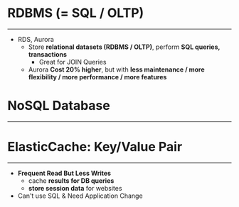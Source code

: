 # RDBMS (= SQL / OLTP)
---

* RDS, Aurora
	* Store **relational datasets (RDBMS / OLTP)**, perform **SQL queries, transactions**
		* Great for JOIN Queries
	* Aurora **Cost 20% higher**, but with **less maintenance / more flexibility / more performance / more features**


# NoSQL Database
---

# ElasticCache: Key/Value Pair
---

* **Frequent Read But Less Writes**
	* cache **results for DB queries**
	* **store session data** for websites
* Can't use SQL & Need Application Change